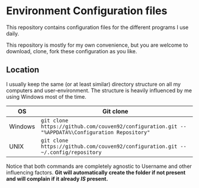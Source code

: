 # Environment Configuration files

This repository contains configuration files for the different programs I use daily.

This repository is mostly for my own convenience, but you are welcome to download, clone, fork these configuration as you like.

## Location

I usually keep the same (or at least similar) directory structure on all my computers and user-environment. The structure is heavily influenced by me using Windows most of the time.

| OS | Git clone |
| - | - |
| Windows | `git clone https://github.com/couven92/configuration.git -- "%APPDATA%\Configuration Repository"` |
| UNIX | `git clone https://github.com/couven92/configuration.git -- ~/.config/repository` |

Notice that both commands are completely agnostic to Username and other influencing factors. **Git will automatically create the folder if not present and will complain if it already *IS* present.**
